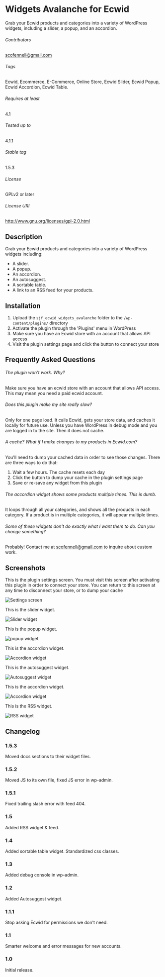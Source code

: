 Widgets Avalanche for Ecwid
=======================

Grab your Ecwid products and categories into a variety of WordPress widgets, including a slider, a popup, and an accordion.

###### Contributors
scofennell@gmail.com

###### Tags
Ecwid, Ecommerce, E-Commerce, Online Store, Ecwid Slider, Ecwid Popup, Ecwid Accordion, Ecwid Table.

###### Requires at least
4.1

###### Tested up to
4.1.1

###### Stable tag
1.5.3

###### License
GPLv2 or later

###### License URI
http://www.gnu.org/licenses/gpl-2.0.html

Description
-----------

Grab your Ecwid products and categories into a variety of WordPress widgets including:

*   A slider.
*   A popup.
*   An accordion.
*   An autosuggest.
*   A sortable table.
*   A link to an RSS feed for your products.

Installation
------------

1. Upload the `sjf_ecwid_widgets_avalanche` folder to the `/wp-content/plugins/` directory
2. Activate the plugin through the 'Plugins' menu in WordPress
3. Make sure you have an Ecwid store with an account that allows API access
4. Visit the plugin settings page and click the button to connect your store

Frequently Asked Questions
--------------------------

###### The plugin won't work.  Why?
Make sure you have an ecwid store with an account that allows API access.  This may mean you need a paid ecwid account.

###### Does this plugin make my site really slow?
Only for one page load.  It calls Ecwid, gets your store data, and caches it locally for future use.  Unless you have WordPress in debug mode and you are logged in to the site.  Then it does not cache.

###### A cache?  What if I make changes to my products in Ecwid.com?
You'll need to dump your cached data in order to see those changes.  There are three ways to do that:

1. Wait a few hours.  The cache resets each day
2. Click the button to dump your cache in the plugin settings page
3. Save or re-save any widget from this plugin

###### The accordion widget shows some products multiple times.  This is dumb.
It loops through all your categories, and shows all the products in each category.  If a product is in multiple categories, it will appear multiple times.

###### Some of these widgets don't do exactly what I want them to do. Can you change something?
Probably!  Contact me at scofennell@gmail.com to inquire about custom work.

Screenshots
-----------

This is the plugin settings screen.  You must visit this screen after activating this plugin in order to connect your store.  You can return to this screen at any time to disconnect your store, or to dump your cache

![Settings screen](https://raw.githubusercontent.com/scofennell/sjf_ecwid_widgets_avalanche/master/assets/screenshot-1.png)

This is the slider widget.

![Slider widget](https://raw.githubusercontent.com/scofennell/sjf_ecwid_widgets_avalanche/master/assets/screenshot-2.png)

This is the popup widget.

![popup widget](https://raw.githubusercontent.com/scofennell/sjf_ecwid_widgets_avalanche/master/assets/screenshot-3.png)

This is the accordion widget.

![Accordion widget](https://raw.githubusercontent.com/scofennell/sjf_ecwid_widgets_avalanche/master/assets/screenshot-4.png)

This is the autosuggest widget.

![Autosuggest widget](https://raw.githubusercontent.com/scofennell/sjf_ecwid_widgets_avalanche/master/assets/screenshot-5.png)

This is the accordion widget.

![Accordion widget](https://raw.githubusercontent.com/scofennell/sjf_ecwid_widgets_avalanche/master/assets/screenshot-6.png)

This is the RSS widget.

![RSS widget](https://raw.githubusercontent.com/scofennell/sjf_ecwid_widgets_avalanche/master/assets/screenshot-7.png)

Changelog
---------

### 1.5.3
Moved docs sections to their widget files.

### 1.5.2
Moved JS to its own file, fixed JS error in wp-admin.

### 1.5.1
Fixed trailing slash error with feed 404.

### 1.5
Added RSS widget & feed.

### 1.4
Added sortable table widget.
Standardized css classes.

### 1.3
Added debug console in wp-admin.

### 1.2
Added Autosuggest widget.

### 1.1.1
Stop asking Ecwid for permissions we don't need.

### 1.1
Smarter welcome and error messages for new accounts.

### 1.0
Initial release.